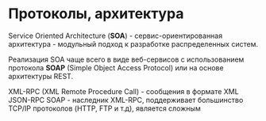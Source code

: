 # Протоколы, архитектура

Service Oriented Architecture (**SOA**) - сервис-ориентированная
архитектура - модульный подход к разработке распределенных систем.

Реализация SOA чаще всего в виде веб-сервисов с использованием протокола
**SOAP** (Simple Object Access Protocol) или на основе архитектуры REST.

XML-RPC (XML Remote Procedure Call) - сообщения в формате XML
JSON-RPC
SOAP - наследник XML-RPC, поддерживает большинство TCP/IP протоколов
(HTTP, FTP и т.д), является сложным